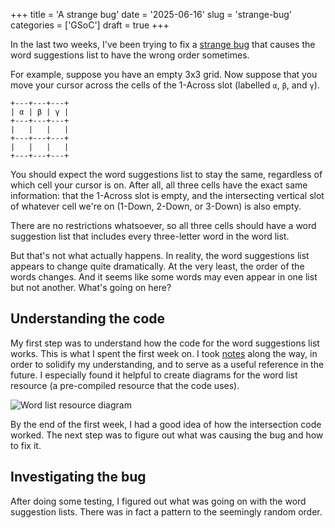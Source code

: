 +++
title      = 'A strange bug'
date       = '2025-06-16'
slug       = 'strange-bug'
categories = ['GSoC']
draft      = true
+++


In the last two weeks, I've been trying to fix a [strange bug](https://gitlab.gnome.org/jrb/crosswords/-/issues/269) that causes the word suggestions list to have the wrong order sometimes.

For example, suppose you have an empty 3x3 grid. Now suppose that you move your cursor across the cells of the 1-Across slot (labelled `α`, `β`, and `γ`). 
```
+---+---+---+
| α | β | γ |
+---+---+---+
|   |   |   |
+---+---+---+
|   |   |   |
+---+---+---+
```

You should expect the word suggestions list to stay the same, regardless of which cell your cursor is on. After all, all three cells have the exact same information: that the 1-Across slot is empty, and the intersecting vertical slot of whatever cell we're on (1-Down, 2-Down, or 3-Down) is also empty.

There are no restrictions whatsoever, so all three cells should have a word suggestion list that includes every three-letter word in the word list.

But that's not what actually happens. In reality, the word suggestions list appears to change quite dramatically. At the very least, the order of the words changes. And it seems like some words may even appear in one list but not another. What's going on here?


## Understanding the code

My first step was to understand how the code for the word suggestions list works. This is what I spent the first week on. I took [notes](https://pad.gnome.org/s/R5IvXtNwS#Intersection-code-notes) along the way, in order to solidify my understanding, and to serve as a useful reference in the future. I especially found it helpful to create diagrams for the word list resource (a pre-compiled resource that the code uses).

![Word list resource diagram](https://s3.us-east-2.amazonaws.com/hedgedoc-gnome-org/uploads/0f1b4663-f209-4f39-8630-4a3ecd7b021a.png)

By the end of the first week, I had a good idea of how the intersection code worked. The next step was to figure out what was causing the bug and how to fix it.

## Investigating the bug

After doing some testing, I figured out what was going on with the word suggestion lists. There was in fact a pattern to the seemingly random order.
